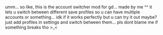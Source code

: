 umm... so like, this is the account switcher mod for gd... made by me ^^ it lets u switch between different save profiles so u can have multiple accounts or something... idk if it works perfectly but u can try it out maybe? just add profiles in settings and switch between them... pls dont blame me if something breaks tho >_<
